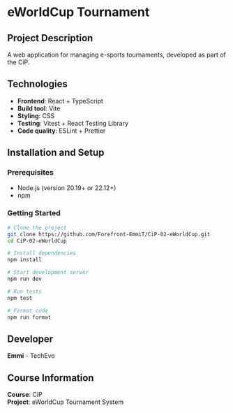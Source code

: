 # eWorldCup Tournament

## Project Description

A web application for managing e-sports tournaments, developed as part of the CiP.

## Technologies

- **Frontend**: React + TypeScript
- **Build tool**: Vite
- **Styling**: CSS
- **Testing**: Vitest + React Testing Library
- **Code quality**: ESLint + Prettier

## Installation and Setup

### Prerequisites

- Node.js (version 20.19+ or 22.12+)
- npm

### Getting Started

```bash
# Clone the project
git clone https://github.com/Forefront-EmmiT/CiP-02-eWorldCup.git
cd CiP-02-eWorldCup

# Install dependencies
npm install

# Start development server
npm run dev

# Run tests
npm test

# Format code
npm run format
```

## Developer

**Emmi** - TechEvo

## Course Information

**Course**: CiP  
**Project**: eWorldCup Tournament System
